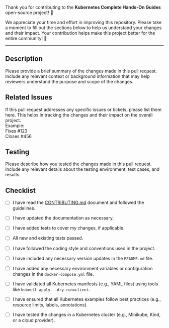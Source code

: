 Thank you for contributing to the **Kubernetes Complete Hands-On Guides** open-source project! 🎉  

We appreciate your time and effort in improving this repository. Please take a moment to fill out the sections below to help us understand your changes and their impact. Your contribution helps make this project better for the entire community! 💪

---

## Description
Please provide a brief summary of the changes made in this pull request. Include any relevant context or background information that may help reviewers understand the purpose and scope of the changes.

## Related Issues
If this pull request addresses any specific issues or tickets, please list them here. This helps in tracking the changes and their impact on the overall project.  
Example:  
Fixes #123  
Closes #456  

## Testing
Please describe how you tested the changes made in this pull request. Include any relevant details about the testing environment, test cases, and results.

## Checklist
- [ ] I have read the [CONTRIBUTING.md](CONTRIBUTING.md) document and followed the guidelines.
- [ ] I have updated the documentation as necessary.
- [ ] I have added tests to cover my changes, if applicable.
- [ ] All new and existing tests passed.
- [ ] I have followed the coding style and conventions used in the project.
- [ ] I have included any necessary version updates in the `README.md` file.
- [ ] I have added any necessary environment variables or configuration changes in the `docker-compose.yml` file.
- [ ] I have validated all Kubernetes manifests (e.g., YAML files) using tools like `kubectl apply --dry-run=client`.
- [ ] I have ensured that all Kubernetes examples follow best practices (e.g., resource limits, labels, annotations).
- [ ] I have tested the changes in a Kubernetes cluster (e.g., Minikube, Kind, or a cloud provider).


